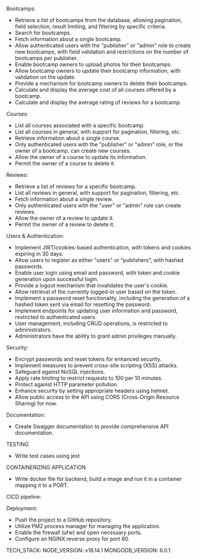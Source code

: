 
Bootcamps:
- Retrieve a list of bootcamps from the database, allowing pagination, field selection, result limiting, and filtering by specific criteria.
- Search for bootcamps.
- Fetch information about a single bootcamp.
- Allow authenticated users with the "publisher" or "admin" role to create new bootcamps, with field validation and restrictions on the number of bootcamps per publisher.
- Enable bootcamp owners to upload photos for their bootcamps.
- Allow bootcamp owners to update their bootcamp information, with validation on the update.
- Provide a mechanism for bootcamp owners to delete their bootcamps.
- Calculate and display the average cost of all courses offered by a bootcamp.
- Calculate and display the average rating of reviews for a bootcamp.


Courses:
- List all courses associated with a specific bootcamp.
- List all courses in general, with support for pagination, filtering, etc.
- Retrieve information about a single course.
- Only authenticated users with the "publisher" or "admin" role, or the owner of a bootcamp, can create new courses.
- Allow the owner of a course to update its information. 
- Permit the owner of a course to delete it.

Reviews:
- Retrieve a list of reviews for a specific bootcamp.
- List all reviews in general, with support for pagination, filtering, etc.
- Fetch information about a single review.
- Only authenticated users with the "user" or "admin" role can create reviews.
- Allow the owner of a review to update it.
- Permit the owner of a review to delete it.

Users & Authentication:
- Implement JWT/cookies-based authentication, with tokens and cookies expiring in 30 days.
- Allow users to register as either "users" or "publishers", with hashed passwords.
- Enable user login using email and password, with token and cookie generation upon successful login.
- Provide a logout mechanism that invalidates the user's cookie.
- Allow retrieval of the currently logged-in user based on the token.
- Implement a password reset functionality, including the generation of a hashed token sent via email for resetting the password.
- Implement endpoints for updating user information and password, restricted to authenticated users.
- User management, including CRUD operations, is restricted to administrators.
- Administrators have the ability to grant admin privileges manually.

Security:
- Encrypt passwords and reset tokens for enhanced security.
- Implement measures to prevent cross-site scripting (XSS) attacks.
- Safeguard against NoSQL injections.
- Apply rate limiting to restrict requests to 100 per 10 minutes.
- Protect against HTTP parameter pollution.
- Enhance security by setting appropriate headers using helmet.
- Allow public access to the API using CORS (Cross-Origin Resource Sharing) for now.

Documentation:
- Create Swagger documentation to provide comprehensive API documentation.

TESTING
- Write test cases using jest

CONTAINERIZING APPLICATION
- Write docker file for backend, build a image and run it in a container mapping it to a PORT.


CICD pipeline: 

Deployment:
- Push the project to a GitHub repository.
- Utilize PM2 process manager for managing the application.
- Enable the firewall (ufw) and open necessary ports.
- Configure an NGINX reverse proxy for port 80.

TECH_STACK:
NODE_VERSION: v18.14.1
MONGODB_VERSION: 6.0.1


